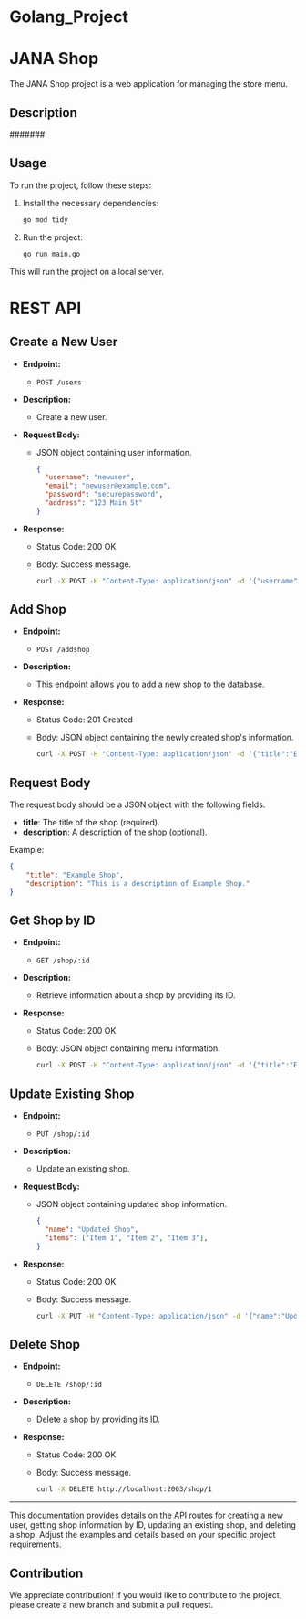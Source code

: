 # Golang_Project

# JANA Shop

The JANA Shop project is a web application for managing the store menu.

## Description

#######

## Usage

To run the project, follow these steps:

1. Install the necessary dependencies:

    ```bash
    go mod tidy
    ```

2. Run the project:

    ```bash
    go run main.go
    ```

This will run the project on a local server.
# REST API 

## Create a New User

- **Endpoint:**
  - `POST /users`

- **Description:**
  - Create a new user.

- **Request Body:**
  - JSON object containing user information.

    ```json
    {
      "username": "newuser",
      "email": "newuser@example.com",
      "password": "securepassword",
      "address": "123 Main St"
    }
    ```

- **Response:**
  - Status Code: 200 OK
  - Body: Success message.

    ```bash
    curl -X POST -H "Content-Type: application/json" -d '{"username":"newuser", "email":"newuser@example.com", "password":"securepassword", "address":"123 Main St"}' http://localhost:2003/users
    ```
## Add Shop

- **Endpoint:**
  - `POST /addshop`

- **Description:**
  - This endpoint allows you to add a new shop to the database.

- **Response:**
  - Status Code: 201 Created
  - Body: JSON object containing the newly created shop's information.
    
    ```bash
    curl -X POST -H "Content-Type: application/json" -d '{"title":"Example Shop","description":"This is a description of Example Shop."}' http://localhost:2003/shop
    ```
    
## Request Body

The request body should be a JSON object with the following fields:

- **title**: The title of the shop (required).
- **description**: A description of the shop (optional).

Example:

```json
{
    "title": "Example Shop",
    "description": "This is a description of Example Shop."
}
```



## Get Shop by ID

- **Endpoint:**
  - `GET /shop/:id`

- **Description:**
  - Retrieve information about a shop by providing its ID.

- **Response:**
  - Status Code: 200 OK
  - Body: JSON object containing menu information.

    ```bash
    curl -X POST -H "Content-Type: application/json" -d '{"title":"Example Shop","description":"This is a description of Example Shop."}' http://localhost:2003/shop

    ```

## Update Existing Shop

- **Endpoint:**
  - `PUT /shop/:id`

- **Description:**
  - Update an existing shop.

- **Request Body:**
  - JSON object containing updated shop information.

    ```json
    {
      "name": "Updated Shop",
      "items": ["Item 1", "Item 2", "Item 3"],
    }
    ```

- **Response:**
  - Status Code: 200 OK
  - Body: Success message.

    ```bash
    curl -X PUT -H "Content-Type: application/json" -d '{"name":"Updated Shop", "items":["Item 1", "Item 2", "Item 3"]}' http://localhost:2003/shop/1
    ```

## Delete Shop

- **Endpoint:**
  - `DELETE /shop/:id`

- **Description:**
  - Delete a shop by providing its ID.

- **Response:**
  - Status Code: 200 OK
  - Body: Success message.

    ```bash
    curl -X DELETE http://localhost:2003/shop/1
    ```

---

This documentation provides details on the API routes for creating a new user, getting shop information by ID, updating an existing shop, and deleting a shop. Adjust the examples and details based on your specific project requirements.

  
## Contribution

We appreciate contribution! If you would like to contribute to the project, please create a new branch and submit a pull request.

